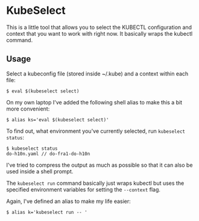 # KubeSelect

This is a little tool that allows you to select the KUBECTL
configuration and context that you want to work with right now. It
basically wraps the kubectl command.

## Usage

Select a kubeconfig file (stored inside ~/.kube) and a context within
each file:

```
$ eval $(kubeselect select)
```

On my own laptop I've added the following shell alias to make this a
bit more convenient:

```
$ alias ks='eval $(kubeselect select)'
```

To find out, what environment you've currently selected, run
`kubeselect status`:

```
$ kubeselect status
do-h10n.yaml // do-fra1-do-h10n
```

I've tried to compress the output as much as possible so that it can
also be used inside a shell prompt.

The `kubeselect run` command basically just wraps kubectl but uses the
specified environment variables for setting the `--context` flag.

Again, I've defined an alias to make my life easier:

```
$ alias k='kubeselect run -- '
```
